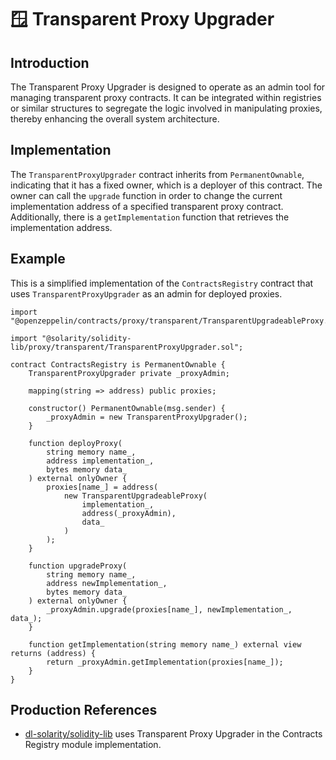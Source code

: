 # 🪟 Transparent Proxy Upgrader

## Introduction

The Transparent Proxy Upgrader is designed to operate as an admin tool for managing transparent proxy contracts. It can be integrated within registries or similar structures to segregate the logic involved in manipulating proxies, thereby enhancing the overall system architecture.

## Implementation

The `TransparentProxyUpgrader` contract inherits from `PermanentOwnable`, indicating that it has a fixed owner, which is a deployer of this contract. The owner can call the `upgrade` function in order to change the current implementation address of a specified transparent proxy contract. Additionally, there is a `getImplementation` function that retrieves the implementation address.

## Example

This is a simplified implementation of the `ContractsRegistry` contract that uses `TransparentProxyUpgrader` as an admin for deployed proxies.

```solidity
import "@openzeppelin/contracts/proxy/transparent/TransparentUpgradeableProxy.sol";

import "@solarity/solidity-lib/proxy/transparent/TransparentProxyUpgrader.sol";

contract ContractsRegistry is PermanentOwnable {
    TransparentProxyUpgrader private _proxyAdmin;

    mapping(string => address) public proxies;

    constructor() PermanentOwnable(msg.sender) {
        _proxyAdmin = new TransparentProxyUpgrader();
    }

    function deployProxy(
        string memory name_,
        address implementation_,
        bytes memory data_
    ) external onlyOwner {
        proxies[name_] = address(
            new TransparentUpgradeableProxy(
                implementation_, 
                address(_proxyAdmin), 
                data_
            )
        );
    }

    function upgradeProxy(
        string memory name_,
        address newImplementation_,
        bytes memory data_
    ) external onlyOwner {
        _proxyAdmin.upgrade(proxies[name_], newImplementation_, data_);
    }

    function getImplementation(string memory name_) external view returns (address) {
        return _proxyAdmin.getImplementation(proxies[name_]);
    }
}
```

## Production References

* [dl-solarity/solidity-lib](https://github.com/dl-solarity/solidity-lib/tree/master) uses Transparent Proxy Upgrader in the Contracts Registry module implementation.
